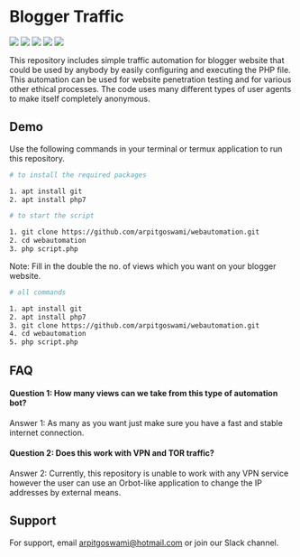 # Blogger Traffic

<p align="left">
  <img src="https://img.shields.io/badge/Maintained%3F-Yes-green?style=for-the-badge">
  <img src="https://img.shields.io/github/license/arpitgoswami/webautomation?style=for-the-badge">
  <img src="https://img.shields.io/github/stars/arpitgoswami/webautomation?style=for-the-badge">
  <img src="https://img.shields.io/github/forks/arpitgoswami/webautomation?color=teal&style=for-the-badge">
  <img src="https://img.shields.io/github/issues/arpitgoswami/webautomation?color=violet&style=for-the-badge">
</p>

This repository includes simple traffic automation for blogger website that could be used by anybody by easily configuring and executing the PHP file. This automation can be used for website penetration testing and for various other ethical processes. The code uses many different types of user agents to make itself completely anonymous. 

## Demo

Use the following commands in your terminal or termux application to run this repository.

```bash
# to install the required packages

1. apt install git
2. apt install php7

```

```bash
# to start the script

1. git clone https://github.com/arpitgoswami/webautomation.git
2. cd webautomation
3. php script.php

```
Note: Fill in the double the no. of views which you want on your blogger website.

```bash
# all commands

1. apt install git
2. apt install php7
3. git clone https://github.com/arpitgoswami/webautomation.git
4. cd webautomation
5. php script.php

```

## FAQ

#### Question 1: How many views can we take from this type of automation bot?

Answer 1: As many as you want just make sure you have a fast and stable internet connection.

#### Question 2: Does this work with VPN and TOR traffic?

Answer 2: Currently, this repository is unable to work with any VPN service however the user can use an Orbot-like application to change the IP addresses by external means.

## Support

For support, email arpitgoswami@hotmail.com or join our Slack channel.
